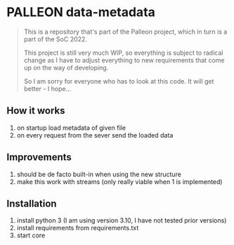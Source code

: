 # PALLEON data-metadata

> This is a repository that's part of the Palleon project, which in turn is a part of the SoC 2022.
>
> This project is still very much WIP, so everything is subject to radical change as I have to
> adjust everything to new requirements that come up on the way of developing.
>
> So I am sorry for everyone who has to look at this code. It will get better - I hope...

## How it works

1. on startup load metadata of given file
2. on every request from the sever send the loaded data

## Improvements

1. should be de facto built-in when using the new structure
2. make this work with streams (only really viable when 1 is implemented)

## Installation

1. install python 3 (I am using version 3.10, I have not tested prior versions)
2. install requirements from requirements.txt
3. start core
